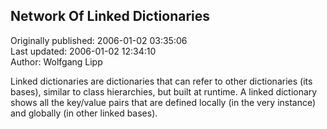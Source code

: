 ## Network Of Linked Dictionaries  
Originally published: 2006-01-02 03:35:06  
Last updated: 2006-01-02 12:34:10  
Author: Wolfgang Lipp  
  
Linked dictionaries are dictionaries that can refer to other dictionaries (its bases), similar to class hierarchies, but built at runtime. A linked dictionary shows all the key/value pairs that are defined locally (in the very instance) and globally (in other linked bases).